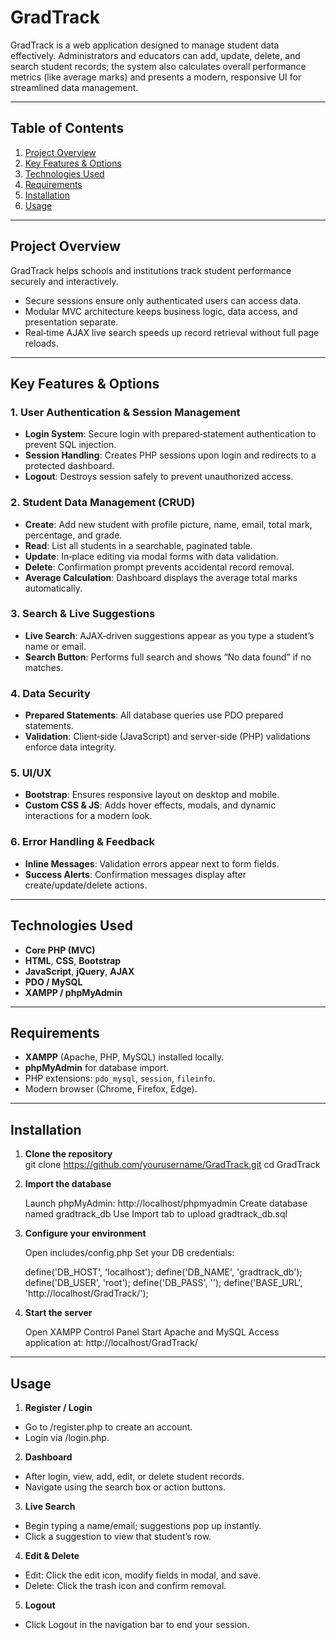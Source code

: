 # GradTrack

GradTrack is a web application designed to manage student data effectively. Administrators and educators can add, update, delete, and search student records; the system also calculates overall performance metrics (like average marks) and presents a modern, responsive UI for streamlined data management.

---

## Table of Contents

1. [Project Overview](#project-overview)  
2. [Key Features & Options](#key-features--options)  
3. [Technologies Used](#technologies-used)  
4. [Requirements](#requirements)  
5. [Installation](#installation)  
6. [Usage](#usage)  

---

## Project Overview

GradTrack helps schools and institutions track student performance securely and interactively.  
- Secure sessions ensure only authenticated users can access data.  
- Modular MVC architecture keeps business logic, data access, and presentation separate.  
- Real‑time AJAX live search speeds up record retrieval without full page reloads.  

---

## Key Features & Options

### 1. User Authentication & Session Management
- **Login System**: Secure login with prepared‑statement authentication to prevent SQL injection.  
- **Session Handling**: Creates PHP sessions upon login and redirects to a protected dashboard.  
- **Logout**: Destroys session safely to prevent unauthorized access.

### 2. Student Data Management (CRUD)
- **Create**: Add new student with profile picture, name, email, total mark, percentage, and grade.  
- **Read**: List all students in a searchable, paginated table.  
- **Update**: In‑place editing via modal forms with data validation.  
- **Delete**: Confirmation prompt prevents accidental record removal.  
- **Average Calculation**: Dashboard displays the average total marks automatically.

### 3. Search & Live Suggestions
- **Live Search**: AJAX‑driven suggestions appear as you type a student’s name or email.  
- **Search Button**: Performs full search and shows “No data found” if no matches.

### 4. Data Security
- **Prepared Statements**: All database queries use PDO prepared statements.  
- **Validation**: Client‑side (JavaScript) and server‑side (PHP) validations enforce data integrity.

### 5. UI/UX
- **Bootstrap**: Ensures responsive layout on desktop and mobile.  
- **Custom CSS & JS**: Adds hover effects, modals, and dynamic interactions for a modern look.

### 6. Error Handling & Feedback
- **Inline Messages**: Validation errors appear next to form fields.  
- **Success Alerts**: Confirmation messages display after create/update/delete actions.

---

## Technologies Used

- **Core PHP (MVC)**  
- **HTML**, **CSS**, **Bootstrap**  
- **JavaScript**, **jQuery**, **AJAX**  
- **PDO / MySQL**  
- **XAMPP / phpMyAdmin**  

---

## Requirements

- **XAMPP** (Apache, PHP, MySQL) installed locally.  
- **phpMyAdmin** for database import.  
- PHP extensions: `pdo_mysql`, `session`, `fileinfo`.  
- Modern browser (Chrome, Firefox, Edge).  

---

## Installation

1. **Clone the repository**  
   git clone https://github.com/yourusername/GradTrack.git
   cd GradTrack

3. **Import the database**

   Launch phpMyAdmin: http://localhost/phpmyadmin
   Create database named gradtrack_db
   Use Import tab to upload gradtrack_db.sql

3. **Configure your environment**

   Open includes/config.php
   Set your DB credentials:

   define('DB_HOST', 'localhost');
   define('DB_NAME', 'gradtrack_db');
   define('DB_USER', 'root');
   define('DB_PASS', '');
   define('BASE_URL', 'http://localhost/GradTrack/');

4. **Start the server**

   Open XAMPP Control Panel
   Start Apache and MySQL
   Access application at: http://localhost/GradTrack/

---

## Usage

1. **Register / Login**
- Go to /register.php to create an account.
- Login via /login.php.

2. **Dashboard**
- After login, view, add, edit, or delete student records.
- Navigate using the search box or action buttons.

3. **Live Search**
- Begin typing a name/email; suggestions pop up instantly.
- Click a suggestion to view that student’s row.

4. **Edit & Delete**
- Edit: Click the edit icon, modify fields in modal, and save.
- Delete: Click the trash icon and confirm removal.

5. **Logout**
- Click Logout in the navigation bar to end your session.
